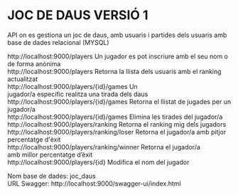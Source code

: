 
# JOC DE DAUS VERSIÓ 1


API on es gestiona un joc de daus, amb usuaris i partides dels usuaris amb base de dades relacional (MYSQL)


http://localhost:9000/players                  Un jugador es pot inscriure amb el seu nom o de forma anònima<br>
http://localhost:9000/players                  Retorna la llista dels usuaris amb el ranking actualitzat<br>
http://localhost:9000/players/{id}/games       Un jugador/a específic realitza una tirada dels daus<br>
http://localhost:9000/players/{id}/games       Retorna el llistat de jugades per un jugador/a<br>
http://localhost:9000/players/{id}/games       Elimina les tirades del jugador/a<br>
http://localhost:9000/players/ranking          Retorna el ranking mig dels jugadors<br>
http://localhost:9000/players/ranking/loser    Retorna el jugador/a amb pitjor percentatge d'èxit<br>
http://localhost:9000/players/ranking/winner   Retorna el jugador/a  amb millor percentatge d’èxit<br>
http://localhost:9000/players/{id}             Modifica el nom del jugador<br>


Nom base de dades: joc_daus<br>
URL Swagger:  http://localhost:9000/swagger-ui/index.html
